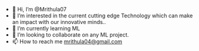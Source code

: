 - 👋 Hi, I’m @Mrithula07
- 👀 I’m interested in the current cutting edge Technology which can make an impact with our innovative minds..
- 🌱 I’m currently learning ML
- 💞️ I’m looking to collaborate on any ML project.
- 📫 How to reach me mrithula04@gmail.com 

<!---
Mrithula07/Mrithula07 is a ✨ special ✨ repository because its `README.md` (this file) appears on your GitHub profile.
You can click the Preview link to take a look at your changes.
--->
